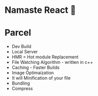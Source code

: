 # Namaste React 🚀

# Parcel
- Dev Build
- Local Server
- HMR = Hot module Replacement
- File Watching Algorithm - written in c++
- Caching - Faster Builds
- Image Optimaization
- It will Minification of your file
- Bundling
- Compress